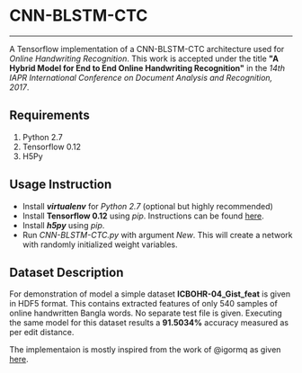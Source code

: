 # CNN-BLSTM-CTC
---
A Tensorflow implementation of a CNN-BLSTM-CTC architecture used for *Online Handwriting Recognition*. This work is accepted under the title __"A Hybrid Model for End to End Online Handwriting Recognition"__ in the *14th IAPR International Conference on Document Analysis and Recognition, 2017*.

Requirements
---
1. Python 2.7
2. Tensorflow 0.12
3. H5Py

## Usage Instruction
- Install __*virtualenv*__ for *Python 2.7* (optional but highly recommended)
- Install __Tensorflow 0.12__ using *pip*. Instructions can be found [here](https://www.tensorflow.org/versions/r0.12/get_started/os_setup).
- Install __*h5py*__ using *pip*.
- Run *CNN-BLSTM-CTC.py* with argument *New*. This will create a network with randomly initialized weight variables.
## Dataset Description
For demonstration of model a simple dataset __ICBOHR-04_Gist_feat__ is given in HDF5 format. This contains extracted features of only 540 samples of online handwritten Bangla words. No separate test file is given. Executing the same model for this dataset results a __91.5034%__ accuracy measured as per edit distance. 

The implementaion is mostly inspired from the work of @igormq as given [here](https://github.com/igormq/ctc_tensorflow_example/blob/master/ctc_tensorflow_example.py).
